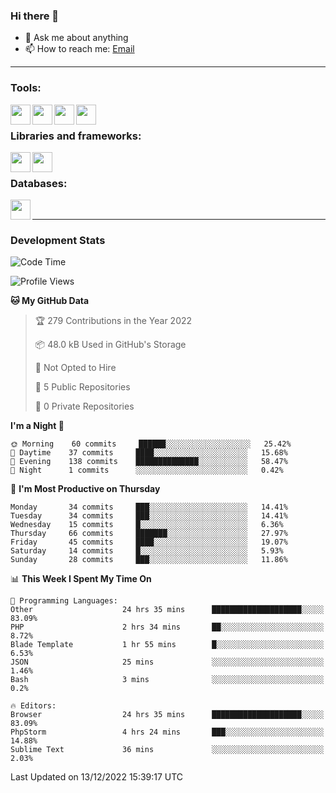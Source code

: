 ### Hi there 👋

<!-- - 🔭 I’m currently working on [huyviet] -->
- 💬 Ask me about anything
- 📫 How to reach me: [Email]
<!-- - ⚡ Fun fact: abc -->

---

### Tools:
<img align='left' height="32" width="32" src="https://cdn.jsdelivr.net/npm/simple-icons@4.8.0/icons/phpstorm.svg" />
<img align='left' height="32" width="32" src="https://cdn.jsdelivr.net/npm/simple-icons@4.8.0/icons/sublimetext.svg" />
<img align='left' height="32" width="32" src="https://cdn.jsdelivr.net/npm/simple-icons@4.8.0/icons/laragon.svg" />
<img align='left' height="32" width="32" src="https://cdn.jsdelivr.net/npm/simple-icons@4.8.0/icons/xampp.svg" />
<br>

### Libraries and frameworks:
<img align='left' height="32" width="32" src="https://cdn.jsdelivr.net/npm/simple-icons@4.8.0/icons/laravel.svg" />
<img align='left' height="32" width="32" src="https://cdn.jsdelivr.net/npm/simple-icons@4.8.0/icons/jquery.svg" />
<br>

### Databases:
<img align='left' height="32" width="32" src="https://cdn.jsdelivr.net/npm/simple-icons@4.8.0/icons/mysql.svg" />
<br>

---
### Development Stats
<!--START_SECTION:waka-->
![Code Time](http://img.shields.io/badge/Code%20Time-519%20hrs%2059%20mins-blue)

![Profile Views](http://img.shields.io/badge/Profile%20Views-75-blue)

**🐱 My GitHub Data** 

> 🏆 279 Contributions in the Year 2022
 > 
> 📦 48.0 kB Used in GitHub's Storage 
 > 
> 🚫 Not Opted to Hire
 > 
> 📜 5 Public Repositories 
 > 
> 🔑 0 Private Repositories  
 > 
**I'm a Night 🦉** 

```text
🌞 Morning    60 commits     ██████░░░░░░░░░░░░░░░░░░░   25.42% 
🌆 Daytime    37 commits     ████░░░░░░░░░░░░░░░░░░░░░   15.68% 
🌃 Evening    138 commits    ██████████████░░░░░░░░░░░   58.47% 
🌙 Night      1 commits      ░░░░░░░░░░░░░░░░░░░░░░░░░   0.42%

```
📅 **I'm Most Productive on Thursday** 

```text
Monday       34 commits     ███░░░░░░░░░░░░░░░░░░░░░░   14.41% 
Tuesday      34 commits     ███░░░░░░░░░░░░░░░░░░░░░░   14.41% 
Wednesday    15 commits     █░░░░░░░░░░░░░░░░░░░░░░░░   6.36% 
Thursday     66 commits     ███████░░░░░░░░░░░░░░░░░░   27.97% 
Friday       45 commits     ████░░░░░░░░░░░░░░░░░░░░░   19.07% 
Saturday     14 commits     █░░░░░░░░░░░░░░░░░░░░░░░░   5.93% 
Sunday       28 commits     ███░░░░░░░░░░░░░░░░░░░░░░   11.86%

```


📊 **This Week I Spent My Time On** 

```text
💬 Programming Languages: 
Other                    24 hrs 35 mins      ████████████████████░░░░░   83.09% 
PHP                      2 hrs 34 mins       ██░░░░░░░░░░░░░░░░░░░░░░░   8.72% 
Blade Template           1 hr 55 mins        █░░░░░░░░░░░░░░░░░░░░░░░░   6.53% 
JSON                     25 mins             ░░░░░░░░░░░░░░░░░░░░░░░░░   1.46% 
Bash                     3 mins              ░░░░░░░░░░░░░░░░░░░░░░░░░   0.2%

🔥 Editors: 
Browser                  24 hrs 35 mins      ████████████████████░░░░░   83.09% 
PhpStorm                 4 hrs 24 mins       ███░░░░░░░░░░░░░░░░░░░░░░   14.88% 
Sublime Text             36 mins             ░░░░░░░░░░░░░░░░░░░░░░░░░   2.03%

```


 Last Updated on 13/12/2022 15:39:17 UTC
<!--END_SECTION:waka-->

[huyviet]: https://huyviet.vn/
[EMAIl]: https://mail.google.com/mail/u/0/?fs=1&tf=cm&source=mailto&to=huynguyenviet0110@gmail.com
